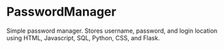 # PasswordManager
Simple password manager. Stores username, password, and login location using HTML, Javascript, SQL, Python, CSS, and Flask. 
